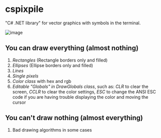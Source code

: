 # cspixpile
"C# .NET library" for vector graphics with symbols in the terminal.

![image](https://github.com/YarnikeyZ/cspixpile/assets/83335375/af4c15cd-2590-4bb8-a562-c228f3c62b6c)

## You can draw everything (almost nothing)
1. *Rectangles* (Rectangle borders only and filled)
2. *Ellipses* (Ellipse borders only and filled)
3. *Lines*
4. *Single pixels*
5. *Color class* with hex and rgb
6. *Editable "Globals" in DrawGlobals class*, such as: *CLR* to clear the screen, *CCLR* to clear the color settings, *ESC* to change the ANSI ESC code if you are having trouble displaying the color and moving the cursor

## You can't draw nothing (almost everything)
1. Bad drawing algorithms in some cases
